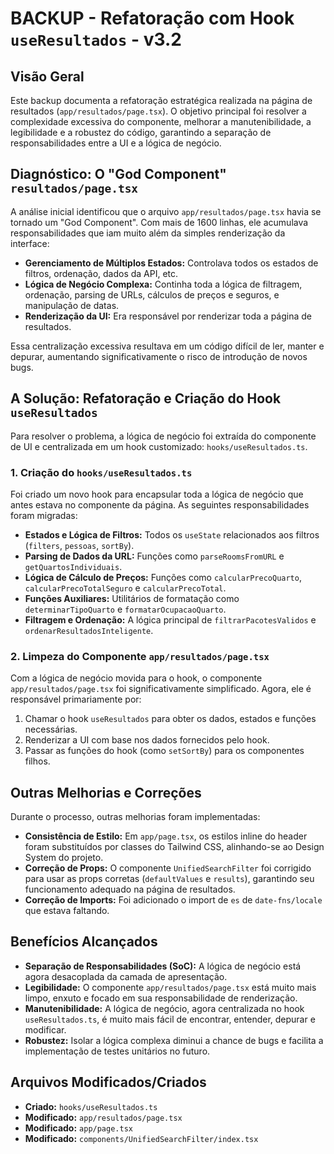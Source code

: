 # BACKUP - Refatoração com Hook `useResultados` - v3.2

## Visão Geral

Este backup documenta a refatoração estratégica realizada na página de resultados (`app/resultados/page.tsx`). O objetivo principal foi resolver a complexidade excessiva do componente, melhorar a manutenibilidade, a legibilidade e a robustez do código, garantindo a separação de responsabilidades entre a UI e a lógica de negócio.

## Diagnóstico: O "God Component" `resultados/page.tsx`

A análise inicial identificou que o arquivo `app/resultados/page.tsx` havia se tornado um "God Component". Com mais de 1600 linhas, ele acumulava responsabilidades que iam muito além da simples renderização da interface:

-   **Gerenciamento de Múltiplos Estados:** Controlava todos os estados de filtros, ordenação, dados da API, etc.
-   **Lógica de Negócio Complexa:** Continha toda a lógica de filtragem, ordenação, parsing de URLs, cálculos de preços e seguros, e manipulação de datas.
-   **Renderização da UI:** Era responsável por renderizar toda a página de resultados.

Essa centralização excessiva resultava em um código difícil de ler, manter e depurar, aumentando significativamente o risco de introdução de novos bugs.

## A Solução: Refatoração e Criação do Hook `useResultados`

Para resolver o problema, a lógica de negócio foi extraída do componente de UI e centralizada em um hook customizado: `hooks/useResultados.ts`.

### 1. Criação do `hooks/useResultados.ts`

Foi criado um novo hook para encapsular toda a lógica de negócio que antes estava no componente da página. As seguintes responsabilidades foram migradas:

-   **Estados e Lógica de Filtros:** Todos os `useState` relacionados aos filtros (`filters`, `pessoas`, `sortBy`).
-   **Parsing de Dados da URL:** Funções como `parseRoomsFromURL` e `getQuartosIndividuais`.
-   **Lógica de Cálculo de Preços:** Funções como `calcularPrecoQuarto`, `calcularPrecoTotalSeguro` e `calcularPrecoTotal`.
-   **Funções Auxiliares:** Utilitários de formatação como `determinarTipoQuarto` e `formatarOcupacaoQuarto`.
-   **Filtragem e Ordenação:** A lógica principal de `filtrarPacotesValidos` e `ordenarResultadosInteligente`.

### 2. Limpeza do Componente `app/resultados/page.tsx`

Com a lógica de negócio movida para o hook, o componente `app/resultados/page.tsx` foi significativamente simplificado. Agora, ele é responsável primariamente por:

1.  Chamar o hook `useResultados` para obter os dados, estados e funções necessárias.
2.  Renderizar a UI com base nos dados fornecidos pelo hook.
3.  Passar as funções do hook (como `setSortBy`) para os componentes filhos.

## Outras Melhorias e Correções

Durante o processo, outras melhorias foram implementadas:

-   **Consistência de Estilo:** Em `app/page.tsx`, os estilos inline do header foram substituídos por classes do Tailwind CSS, alinhando-se ao Design System do projeto.
-   **Correção de Props:** O componente `UnifiedSearchFilter` foi corrigido para usar as props corretas (`defaultValues` e `results`), garantindo seu funcionamento adequado na página de resultados.
-   **Correção de Imports:** Foi adicionado o import de `es` de `date-fns/locale` que estava faltando.

## Benefícios Alcançados

-   **Separação de Responsabilidades (SoC):** A lógica de negócio está agora desacoplada da camada de apresentação.
-   **Legibilidade:** O componente `app/resultados/page.tsx` está muito mais limpo, enxuto e focado em sua responsabilidade de renderização.
-   **Manutenibilidade:** A lógica de negócio, agora centralizada no hook `useResultados.ts`, é muito mais fácil de encontrar, entender, depurar e modificar.
-   **Robustez:** Isolar a lógica complexa diminui a chance de bugs e facilita a implementação de testes unitários no futuro.

## Arquivos Modificados/Criados

-   **Criado:** `hooks/useResultados.ts`
-   **Modificado:** `app/resultados/page.tsx`
-   **Modificado:** `app/page.tsx`
-   **Modificado:** `components/UnifiedSearchFilter/index.tsx` 